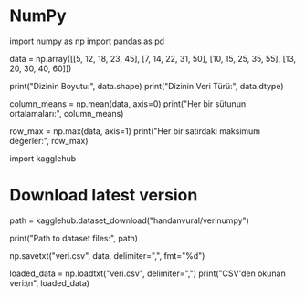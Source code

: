 # NumPy

import numpy as np
import pandas as pd

data = np.array([[5, 12, 18, 23, 45],
                 [7, 14, 22, 31, 50],
                 [10, 15, 25, 35, 55],
                 [13, 20, 30, 40, 60]])

print("Dizinin Boyutu:", data.shape)
print("Dizinin Veri Türü:", data.dtype)

column_means = np.mean(data, axis=0)
print("Her bir sütunun ortalamaları:", column_means)

row_max = np.max(data, axis=1)
print("Her bir satırdaki maksimum değerler:", row_max)

import kagglehub

# Download latest version
path = kagglehub.dataset_download("handanvural/verinumpy")

print("Path to dataset files:", path)

np.savetxt("veri.csv", data, delimiter=",", fmt="%d")

loaded_data = np.loadtxt("veri.csv", delimiter=",")
print("CSV'den okunan veri:\n", loaded_data)
